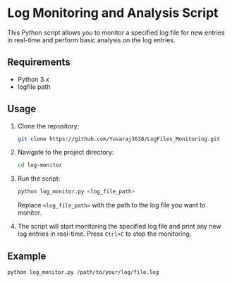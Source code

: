 # Log Monitoring and Analysis Script

This Python script allows you to monitor a specified log file for new entries in real-time and perform basic analysis on the log entries.

## Requirements

- Python 3.x
- logfile path

## Usage

1. Clone the repository:

    ```bash
    git clone https://github.com/Yuvaraj3638/LogFiles_Monitoring.git
    ```

2. Navigate to the project directory:

    ```bash
    cd log-monitor
    ```

3. Run the script:

    ```bash
    python log_monitor.py <log_file_path>
    ```

    Replace `<log_file_path>` with the path to the log file you want to monitor.

4. The script will start monitoring the specified log file and print any new log entries in real-time. Press `Ctrl+C` to stop the monitoring.

## Example

```bash
python log_monitor.py /path/to/your/log/file.log
